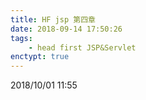 ```yaml
---
title: HF jsp 第四章
date: 2018-09-14 17:50:26
tags:
	- head first JSP&Servlet
enctypt: true
---
```


2018/10/01 11:55